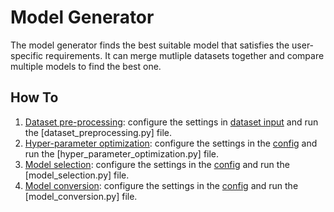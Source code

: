 # Model Generator
The model generator finds the best suitable model that satisfies the user-specific requirements. It can merge mutliple datasets together and compare multiple models to find the best one.

## How To

1. [Dataset pre-processing](Dataset_preprocessing/readme.md): configure the settings in [dataset input](Dataset_preprocessing/dataset_input_config.yaml) and run the [dataset_preprocessing.py] file.
2. [Hyper-parameter optimization](Hyper_parameter_optimization/readme.md): configure the settings in the [config](Hyper_parameter_optimization/hyper_parameter_optimization_config.yaml) and run the [hyper_parameter_optimization.py] file.
3. [Model selection](Model_selection/readme.md): configure the settings in the [config](Model_selection/model_selection_config.yaml) and run the [model_selection.py] file.
4. [Model conversion](Model_conversion/readme.md): configure the settings in the [config](Model_conversion/model_conversion_config.yaml) and run the [model_conversion.py] file.
